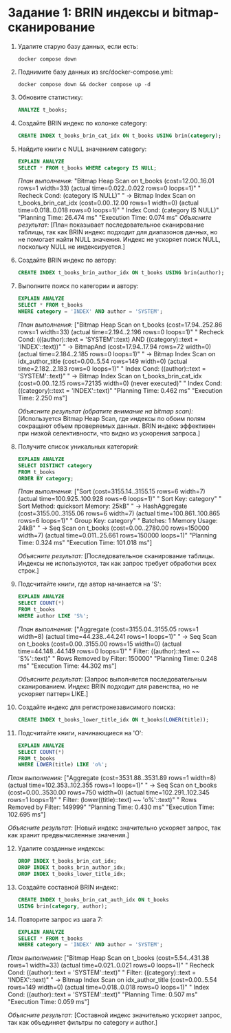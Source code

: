 # Задание 1: BRIN индексы и bitmap-сканирование

1. Удалите старую базу данных, если есть:
   ```shell
   docker compose down
   ```

2. Поднимите базу данных из src/docker-compose.yml:
   ```shell
   docker compose down && docker compose up -d
   ```

3. Обновите статистику:
   ```sql
   ANALYZE t_books;
   ```

4. Создайте BRIN индекс по колонке category:
   ```sql
   CREATE INDEX t_books_brin_cat_idx ON t_books USING brin(category);
   ```

5. Найдите книги с NULL значением category:
   ```sql
   EXPLAIN ANALYZE
   SELECT * FROM t_books WHERE category IS NULL;
   ```
   
   *План выполнения:*
   "Bitmap Heap Scan on t_books  (cost=12.00..16.01 rows=1 width=33) (actual time=0.022..0.022 rows=0 loops=1)"
"  Recheck Cond: (category IS NULL)"
"  ->  Bitmap Index Scan on t_books_brin_cat_idx  (cost=0.00..12.00 rows=1 width=0) (actual time=0.018..0.018 rows=0 loops=1)"
"        Index Cond: (category IS NULL)"
"Planning Time: 26.474 ms"
"Execution Time: 0.074 ms"
   *Объясните результат:*
   [План показывает последовательное сканирование таблицы, так как BRIN индекс подходит для диапазонов данных, но не помогает найти NULL значения.
Индекс не ускоряет поиск NULL, поскольку NULL не индексируется.]

6. Создайте BRIN индекс по автору:
   ```sql
   CREATE INDEX t_books_brin_author_idx ON t_books USING brin(author);
   ```

7. Выполните поиск по категории и автору:
   ```sql
   EXPLAIN ANALYZE
   SELECT * FROM t_books 
   WHERE category = 'INDEX' AND author = 'SYSTEM';
   ```
   
   *План выполнения:*
   ["Bitmap Heap Scan on t_books  (cost=17.94..252.86 rows=1 width=33) (actual time=2.194..2.196 rows=0 loops=1)"
"  Recheck Cond: (((author)::text = 'SYSTEM'::text) AND ((category)::text = 'INDEX'::text))"
"  ->  BitmapAnd  (cost=17.94..17.94 rows=72 width=0) (actual time=2.184..2.185 rows=0 loops=1)"
"        ->  Bitmap Index Scan on idx_author_title  (cost=0.00..5.54 rows=149 width=0) (actual time=2.182..2.183 rows=0 loops=1)"
"              Index Cond: ((author)::text = 'SYSTEM'::text)"
"        ->  Bitmap Index Scan on t_books_brin_cat_idx  (cost=0.00..12.15 rows=72135 width=0) (never executed)"
"              Index Cond: ((category)::text = 'INDEX'::text)"
"Planning Time: 0.462 ms"
"Execution Time: 2.250 ms"]
   
   *Объясните результат (обратите внимание на bitmap scan):*
   [Используется Bitmap Heap Scan, где индексы по обоим полям сокращают объем проверяемых данных.
BRIN индекс эффективен при низкой селективности, что видно из ускорения запроса.]

8. Получите список уникальных категорий:
   ```sql
   EXPLAIN ANALYZE
   SELECT DISTINCT category 
   FROM t_books 
   ORDER BY category;
   ```
   
   *План выполнения:*
   ["Sort  (cost=3155.14..3155.15 rows=6 width=7) (actual time=100.925..100.928 rows=6 loops=1)"
"  Sort Key: category"
"  Sort Method: quicksort  Memory: 25kB"
"  ->  HashAggregate  (cost=3155.00..3155.06 rows=6 width=7) (actual time=100.861..100.865 rows=6 loops=1)"
"        Group Key: category"
"        Batches: 1  Memory Usage: 24kB"
"        ->  Seq Scan on t_books  (cost=0.00..2780.00 rows=150000 width=7) (actual time=0.011..25.661 rows=150000 loops=1)"
"Planning Time: 0.324 ms"
"Execution Time: 101.018 ms"]
   
   *Объясните результат:*
   [Последовательное сканирование таблицы. Индексы не используются, так как запрос требует обработки всех строк.]

9. Подсчитайте книги, где автор начинается на 'S':
   ```sql
   EXPLAIN ANALYZE
   SELECT COUNT(*) 
   FROM t_books 
   WHERE author LIKE 'S%';
   ```
   
   *План выполнения:*
   ["Aggregate  (cost=3155.04..3155.05 rows=1 width=8) (actual time=44.238..44.241 rows=1 loops=1)"
"  ->  Seq Scan on t_books  (cost=0.00..3155.00 rows=15 width=0) (actual time=44.148..44.149 rows=0 loops=1)"
"        Filter: ((author)::text ~~ 'S%'::text)"
"        Rows Removed by Filter: 150000"
"Planning Time: 0.248 ms"
"Execution Time: 44.302 ms"]
   
   *Объясните результат:*
   [Запрос выполняется последовательным сканированием. Индекс BRIN подходит для равенства, но не ускоряет паттерн LIKE.]

10. Создайте индекс для регистронезависимого поиска:
    ```sql
    CREATE INDEX t_books_lower_title_idx ON t_books(LOWER(title));
    ```

11. Подсчитайте книги, начинающиеся на 'O':
    ```sql
    EXPLAIN ANALYZE
    SELECT COUNT(*) 
    FROM t_books 
    WHERE LOWER(title) LIKE 'o%';
    ```
   
   *План выполнения:*
   ["Aggregate  (cost=3531.88..3531.89 rows=1 width=8) (actual time=102.353..102.355 rows=1 loops=1)"
"  ->  Seq Scan on t_books  (cost=0.00..3530.00 rows=750 width=0) (actual time=102.291..102.345 rows=1 loops=1)"
"        Filter: (lower((title)::text) ~~ 'o%'::text)"
"        Rows Removed by Filter: 149999"
"Planning Time: 0.430 ms"
"Execution Time: 102.695 ms"]
   
   *Объясните результат:*
   [Новый индекс значительно ускоряет запрос, так как хранит предвычисленные значения.]

12. Удалите созданные индексы:
    ```sql
    DROP INDEX t_books_brin_cat_idx;
    DROP INDEX t_books_brin_author_idx;
    DROP INDEX t_books_lower_title_idx;
    ```

13. Создайте составной BRIN индекс:
    ```sql
    CREATE INDEX t_books_brin_cat_auth_idx ON t_books 
    USING brin(category, author);
    ```

14. Повторите запрос из шага 7:
    ```sql
    EXPLAIN ANALYZE
    SELECT * FROM t_books 
    WHERE category = 'INDEX' AND author = 'SYSTEM';
    ```
   
   *План выполнения:*
   ["Bitmap Heap Scan on t_books  (cost=5.54..431.38 rows=1 width=33) (actual time=0.021..0.021 rows=0 loops=1)"
"  Recheck Cond: ((author)::text = 'SYSTEM'::text)"
"  Filter: ((category)::text = 'INDEX'::text)"
"  ->  Bitmap Index Scan on idx_author_title  (cost=0.00..5.54 rows=149 width=0) (actual time=0.018..0.018 rows=0 loops=1)"
"        Index Cond: ((author)::text = 'SYSTEM'::text)"
"Planning Time: 0.507 ms"
"Execution Time: 0.059 ms"]
   
   *Объясните результат:*
   [Составной индекс значительно ускоряет запрос, так как объединяет фильтры по category и author.]